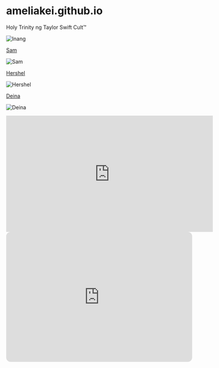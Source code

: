 # ameliakei.github.io
Holy Trinity ng Taylor Swift Cult™

![Inang](https://images.news18.com/ibnlive/uploads/2022/03/taylor-swift-5-16487067013x2.png?impolicy=website&width=510&height=356)

[Sam](https://www.youtube.com/watch?v=GX3X9PmQOHY)

![Sam](https://scontent.fmnl25-5.fna.fbcdn.net/v/t1.15752-9/325233291_904213614357934_6769152940956787350_n.jpg?_nc_cat=110&ccb=1-7&_nc_sid=ae9488&_nc_eui2=AeE4XobHA_ya0jUv1zzumtCGlHFxL5jiCpOUcXEvmOIKk4Dg3x7BHx-RHtgh-a-MaO-q7pvJHr6_ExrVt76nU2CG&_nc_ohc=N3GydcGsMh0AX_RJ7QP&_nc_ht=scontent.fmnl25-5.fna&oh=03_AdSlogMezYH5hRR5_n3VET7Wv6XNUOgbvX8mq12PVWFxOA&oe=63E80B35)

[Hershel](https://www.youtube.com/watch?v=O25nxiYuYbU)

![Hershel](https://scontent.fmnl25-1.fna.fbcdn.net/v/t1.15752-9/325193762_1287502902093035_3575670442843188664_n.jpg?_nc_cat=102&ccb=1-7&_nc_sid=ae9488&_nc_eui2=AeF5LWBew4TYiXkS7K0LUgDn57TBO41ZnbTntME7jVmdtEoHZtwiVMEc0dohQ1bZuqfDBDHd9A_YrAzYWE8HITqi&_nc_ohc=Lli0ZwTQKzQAX89Bfz8&tn=SOf5wGW326Z57zZG&_nc_ht=scontent.fmnl25-1.fna&oh=03_AdQn6hZuYhF6Owr9mYZAXIeO6DzQBCIOXTait2W4htCaVQ&oe=63E836EE)

[Deina](https://www.youtube.com/watch?v=W025XJSqV4A)

![Deina](https://scontent.fmnl25-3.fna.fbcdn.net/v/t1.15752-9/325645876_1323417238201945_861837754750450145_n.jpg?_nc_cat=106&ccb=1-7&_nc_sid=ae9488&_nc_eui2=AeE0QLpJQg91uXiVtVKO_0O0PNu7I2Kr6GQ827sjYqvoZOqj-x4Cm4CaEM5Eyci-RhuCgoynhzMNZBBhAyUi87WH&_nc_ohc=sbsGvIUQkCQAX-GAWKK&tn=crWrz45-F1IxkcIJ&_nc_ht=scontent.fmnl25-3.fna&oh=03_AdRWHIEIen7zBFt_ekS6stwon5xeu6rks7Z-gUD2cgevqQ&oe=63ED5755)

<iframe width="560" height="315" src="https://www.youtube.com/embed/y-WHM4IKnts?start=4" title="YouTube video player" frameborder="0" allow="accelerometer; autoplay; clipboard-write; encrypted-media; gyroscope; picture-in-picture; web-share" allowfullscreen></iframe>

<iframe style="border-radius:12px" src="https://open.spotify.com/embed/album/1pzvBxYgT6OVwJLtHkrdQK?utm_source=generator" width="100%" height="352" frameBorder="0" allowfullscreen="" allow="autoplay; clipboard-write; encrypted-media; fullscreen; picture-in-picture" loading="lazy"></iframe>
